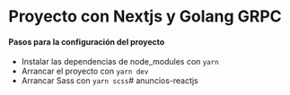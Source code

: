 # Proyecto con Nextjs y Golang GRPC

#### Pasos para la configuración del proyecto

- Instalar las dependencias de node_modules con ```yarn```
- Arrancar el proyecto con ```yarn dev```
- Arrancar Sass con ```yarn scss```# anuncios-reactjs
